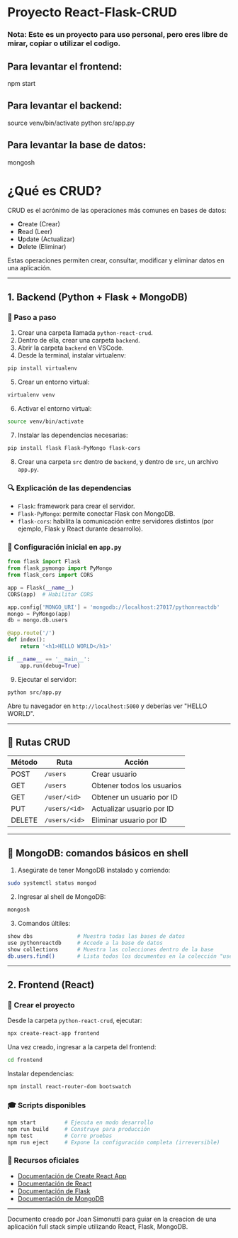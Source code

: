 # Proyecto React-Flask-CRUD

### Nota: Este es un proyecto para uso personal, pero eres libre de mirar, copiar o utilizar el codigo.

## Para levantar el frontend:

npm start

## Para levantar el backend:

source venv/bin/activate
python src/app.py

## Para levantar la base de datos:

mongosh

# ¿Qué es CRUD?

CRUD es el acrónimo de las operaciones más comunes en bases de datos:

- **C**reate (Crear)
- **R**ead (Leer)
- **U**pdate (Actualizar)
- **D**elete (Eliminar)

Estas operaciones permiten crear, consultar, modificar y eliminar datos en una aplicación.

---

## 1. Backend (Python + Flask + MongoDB)

### 📗 Paso a paso

1. Crear una carpeta llamada `python-react-crud`.
2. Dentro de ella, crear una carpeta `backend`.
3. Abrir la carpeta `backend` en VSCode.
4. Desde la terminal, instalar virtualenv:

```bash
pip install virtualenv
```

5. Crear un entorno virtual:

```bash
virtualenv venv
```

6. Activar el entorno virtual:

```bash
source venv/bin/activate
```

7. Instalar las dependencias necesarias:

```bash
pip install flask Flask-PyMongo flask-cors
```

8. Crear una carpeta `src` dentro de `backend`, y dentro de `src`, un archivo `app.py`.

### 🔍 Explicación de las dependencias

- `Flask`: framework para crear el servidor.
- `Flask-PyMongo`: permite conectar Flask con MongoDB.
- `flask-cors`: habilita la comunicación entre servidores distintos (por ejemplo, Flask y React durante desarrollo).

### 🔧 Configuración inicial en `app.py`

```python
from flask import Flask
from flask_pymongo import PyMongo
from flask_cors import CORS

app = Flask(__name__)
CORS(app)  # Habilitar CORS

app.config['MONGO_URI'] = 'mongodb://localhost:27017/pythonreactdb'
mongo = PyMongo(app)
db = mongo.db.users

@app.route('/')
def index():
    return '<h1>HELLO WORLD</h1>'

if __name__ == '__main__':
    app.run(debug=True)
```

9. Ejecutar el servidor:

```bash
python src/app.py
```

Abre tu navegador en `http://localhost:5000` y deberías ver "HELLO WORLD".

---

## 📂 Rutas CRUD

| Método | Ruta          | Acción                     |
| ------ | ------------- | -------------------------- |
| POST   | `/users`      | Crear usuario              |
| GET    | `/users`      | Obtener todos los usuarios |
| GET    | `/user/<id>`  | Obtener un usuario por ID  |
| PUT    | `/users/<id>` | Actualizar usuario por ID  |
| DELETE | `/users/<id>` | Eliminar usuario por ID    |

---

## 🔢 MongoDB: comandos básicos en shell

1. Asegúrate de tener MongoDB instalado y corriendo:

```bash
sudo systemctl status mongod
```

2. Ingresar al shell de MongoDB:

```bash
mongosh
```

3. Comandos últiles:

```bash
show dbs              # Muestra todas las bases de datos
use pythonreactdb     # Accede a la base de datos
show collections      # Muestra las colecciones dentro de la base
db.users.find()       # Lista todos los documentos en la colección "users"
```

---

## 2. Frontend (React)

### 🚀 Crear el proyecto

Desde la carpeta `python-react-crud`, ejecutar:

```bash
npx create-react-app frontend
```

Una vez creado, ingresar a la carpeta del frontend:

```bash
cd frontend
```

Instalar dependencias:

```bash
npm install react-router-dom bootswatch
```

### 🎓 Scripts disponibles

```bash
npm start         # Ejecuta en modo desarrollo
npm run build     # Construye para producción
npm test          # Corre pruebas
npm run eject     # Expone la configuración completa (irreversible)
```

### 📅 Recursos oficiales

- [Documentación de Create React App](https://create-react-app.dev)
- [Documentación de React](https://reactjs.org)
- [Documentación de Flask](https://flask.palletsprojects.com/)
- [Documentación de MongoDB](https://www.mongodb.com/docs/)

---

Documento creado por Joan Simonutti para guiar en la creacion de una aplicación full stack simple utilizando React, Flask, MongoDB.
